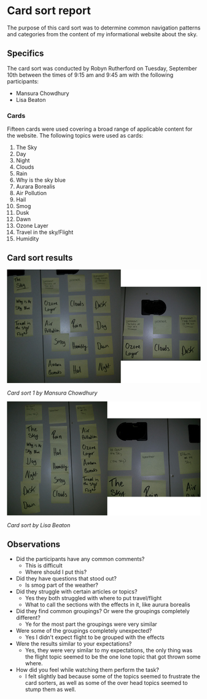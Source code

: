 # Card sort report

The purpose of this card sort was to determine common navigation patterns and
categories from the content of my informational website about the sky.

## Specifics

The card sort was conducted by Robyn Rutherford on Tuesday, September 10th between
the times of 9:15 am and 9:45 am with the following participants:

- Mansura Chowdhury
- Lisa Beaton

### Cards

Fifteen cards were used covering a broad range of applicable content for the website. The following topics were used as cards:

1. The Sky
2. Day
3. Night
4. Clouds
5. Rain
6. Why is the sky blue
7. Aurara Borealis
8. Air Pollution
9. Hail
10. Smog
11. Dusk
12. Dawn
13. Ozone Layer
14. Travel in the sky/Flight
15. Humidity

## Card sort results

![Card sort 1 results](card-sort-1.jpg)

*Card sort 1 by Mansura Chowdhury*

![Card sort 2 results](card-sort-2.jpg)

*Card sort by Lisa Beaton*

## Observations

- Did the participants have any common comments?
  - This is difficult
  - Where should I put this?
- Did they have questions that stood out?
  - Is smog part of the weather?
- Did they struggle with certain articles or topics?
  - Yes they both struggled with where to put travel/flight
  - What to call the sections with the effects in it, like aurura borealis
- Did they find common groupings? Or were the groupings completely different?
  - Ye for the most part the groupings were very similar
- Were some of the groupings completely unexpected?
  - Yes I didn't expect flight to be grouped with the effects
- Were the results similar to your expectations?
  - Yes, they were very similar to my expectations, the only thing was the flight topic
  seemed to be the one lone topic that got thrown some where.
- How did you feel while watching them perform the task?
  - I felt slightly bad because some of the topics seemed to frustrate the card sorters,
  as well as some of the over head topics seemed to stump them as well.
